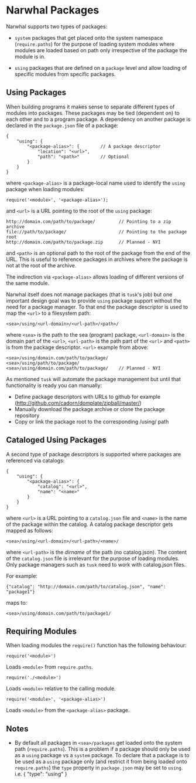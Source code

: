 
Narwhal Packages
================

Narwhal supports two types of packages:

  * `system` packages that get placed onto the system namespace (`require.paths`) for the purpose of loading system
    modules where modules are loaded based on path only irrespective of the package the module is in.
    
  * `using` packages that are defined on a `package` level and allow loading of specific modules from specific packages.


Using Packages
--------------

When building programs it makes sense to separate different types of modules into packages. These packages may
be tied (dependent on) to each other and to a program package. A dependency on another package is declared in
the `package.json` file of a package:

    {
        "using": {
            "<package-alias>": {        // A package descriptor
                "location": "<url>",
                "path": "<path>"        // Optional
            }
        }
    }

where `<package-alias>` is a package-local name used to identify the `using` package when loading modules:

    require('<module>', '<package-alias>');
    
and `<url>` is a URL pointing to the root of the `using` package:

    http://domain.com/path/to/package/         // Pointing to a zip archive
    file://path/to/package/                    // Pointing to the package root
    http://domain.com/path/to/package.zip      // Planned - NYI

and `<path>` is an optional path to the root of the package from the end of the URL. This is useful to reference
packages in archives where the package is not at the root of the archive.

The indirection via `<package-alias>` allows loading of different versions of the same module.

Narwhal itself does not manage packages (that is `tusk`'s job) but one important design goal was to provide
`using` package support without the need for a package manager. To that end the package descriptor is used to
map the `<url>` to a filesystem path:

    <sea>/using/<url-domain>/<url-path>/<path>/
    
where `<sea>` is the path to the sea (program) package, `<url-domain>` is the domain part of the `<url>`, `<url-path>` is
the path part of the `<url>` and `<path>` is from the package descriptor. `<url>` example from above:

    <sea>/using/domain.com/path/to/package/
    <sea>/using/path/to/package/
    <sea>/using/domain.com/path/to/package/    // Planned - NYI

As mentioned `tusk` will automate the package management but until that functionality is ready you can manually:

  * Define package descriptors with URLs to github for example (http://github.com/cadorn/domplate/zipball/master/)
  * Manually download the package archive or clone the package repository
  * Copy or link the package root to the corresponding <sea>/using/ path
  
  
Cataloged Using Packages
------------------------

A second type of package descriptors is supported where packages are referenced via catalogs:

    {
        "using": {
            "<package-alias>": {
                "catalog": "<url>",
                "name": "<name>"
            }
        }
    }

where `<url>` is a URL pointing to a `catalog.json` file and `<name>` is the name of the package within the catalog.
A catalog package descriptor gets mapped as follows:

    <sea>/using/<url-domain>/<url-path>/<name>/

where `<url-path>` is the *dirname* of the path (no catalog.json). The content of the `catalog.json` file is irrelevant
for the purpose of loading modules. Only package managers such as `tusk` need to work with catalog.json files.

For example:

    {"catalog": "http://domain.com/path/to/catalog.json", "name": "package1"}
    
maps to:

    <sea>/using/domain.com/path/to/package1/


Requiring Modules
-----------------

When loading modules the `require()` function has the following behaviour:

    require('<module>')

Loads `<module>` from `require.paths`.

    require('./<module>')
    
Loads `<module>` relative to the calling module.

    require('<module>', '<package-alias>')
    
Loads `<module>` from the `<package-alias>` package.


Notes
-----

  * By default all packages in `<sea>/packages` get loaded onto the system path (`require.paths`). This is a problem if
    a package should only be used as a `using` package vs a `system` package. To declare that a package is to be used
    as a `using` package only (and restrict it from being loaded onto `require.paths`) the `type` property in `package.json`
    may be set to `using`. i.e.
      {
          "type": "using"
      }

  